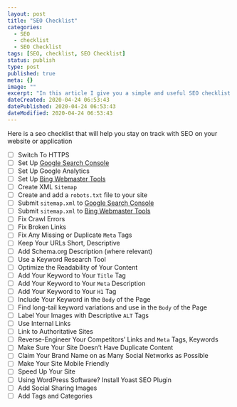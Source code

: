 ```yaml
---
layout: post
title: "SEO Checklist"
categories:
  - SEO
  - checklist
  - SEO Checklist
tags: [SEO, checklist, SEO Checklist]
status: publish
type: post
published: true
meta: {}
image: ""
excerpt: "In this article I give you a simple and useful SEO checklist."
dateCreated: 2020-04-24 06:53:43
datePublished: 2020-04-24 06:53:43
dateModified: 2020-04-24 06:53:43
---
```


<style>
.task-list {
  margin-left: 0;
}
.task-list-item {
  list-style-type: none;
  padding-left: 0;
}
.task-list-item-checkbox {
  margin-right: 1rem;
}
</style>

Here is a seo checklist that will help you stay on track with SEO on your website or application

- [ ] Switch To HTTPS
- [ ] Set Up [Google Search Console]
- [ ] Set Up Google Analytics
- [ ] Set Up [Bing Webmaster Tools]
- [ ] Create XML `Sitemap`
- [ ] Create and add a `robots.txt` file to your site
- [ ] Submit `sitemap.xml` to [Google Search Console]
- [ ] Submit `sitemap.xml` to [Bing Webmaster Tools]
- [ ] Fix Crawl Errors
- [ ] Fix Broken Links
- [ ] Fix Any Missing or Duplicate `Meta` Tags
- [ ] Keep Your URLs Short, Descriptive
- [ ] Add Schema.org Description (where relevant)
- [ ] Use a Keyword Research Tool
- [ ] Optimize the Readability of Your Content
- [ ] Add Your Keyword to Your `Title` Tag
- [ ] Add Your Keyword to Your `Meta` Description
- [ ] Add Your Keyword to Your `H1` Tag
- [ ] Include Your Keyword in the `Body` of the Page
- [ ] Find long-tail keyword variations and use in the `Body` of the Page
- [ ] Label Your Images with Descriptive `ALT` Tags
- [ ] Use Internal Links
- [ ] Link to Authoritative Sites
- [ ] Reverse-Engineer Your Competitors’ Links and `Meta` Tags, Keywords
- [ ] Make Sure Your Site Doesn’t Have Duplicate Content
- [ ] Claim Your Brand Name on as Many Social Networks as Possible
- [ ] Make Your Site Mobile Friendly
- [ ] Speed Up Your Site
- [ ] Using WordPress Software? Install Yoast SEO Plugin
- [ ] Add Social Sharing Images
- [ ] Add Tags and Categories

[google search console]: https://search.google.com/search-console
[bing webmaster tools]: https://www.bing.com/toolbox/webmaster/
